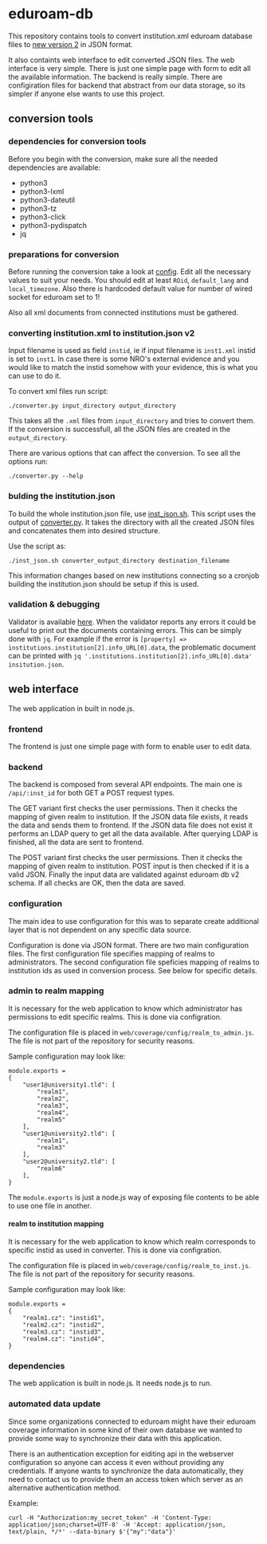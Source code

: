 # eduroam-db
This repository contains tools to convert institution.xml eduroam database files
to [new version 2](https://monitor.eduroam.org/fact_eduroam_db.php) in JSON format. 


It also containts web interface to edit converted JSON files.
The web interface is very simple. There is just one simple page with form to edit all the available information.
The backend is really simple. There are configiration files for backend that abstract from our
data storage, so its simpler if anyone else wants to use this project.


## conversion tools

### dependencies for conversion tools

Before you begin with the conversion, make sure all the needed dependencies are available:
- python3
- python3-lxml
- python3-dateutil
- python3-tz
- python3-click
- python3-pydispatch
- jq

### preparations for conversion

Before running the conversion take a look at [config](https://github.com/CESNET/eduroam-db/blob/master/convertor/config.py).
Edit all the necessary values to suit your needs. You should edit at least `ROid`, `default_lang` and `local_timezone`.
Also there is hardcoded default value for number of wired socket for eduroam set to 1!

Also all xml documents from connected institutions must be gathered.

### converting institution.xml to institution.json v2

Input filename is used as field `instid`, ie if input filename is `inst1.xml` instid is set to `inst1`.
In case there is some NRO's external evidence and you would like to match
the instid somehow with your evidence, this is what you can use to do it.

To convert xml files run script:
```
./converter.py input_directory output_directory
```

This takes all the `.xml` files from `input_directory` and
tries to convert them. If the conversion is successfull,
all the JSON files are created in the `output_directory`.


There are various options that can affect the conversion.
To see all the options run:
```
./converter.py --help
```

### bulding the institution.json

To build the whole institution.json file, use [inst_json.sh](https://github.com/CESNET/eduroam-db/blob/master/convertor/inst_json.sh).
This script uses the output of [converter.py](https://github.com/CESNET/eduroam-db/blob/master/convertor/converter.py).
It takes the directory with all the created JSON files and concatenates them into desired structure.

Use the script as:
```
./inst_json.sh converter_output_directory destination_filename
```


This information changes based on new institutions connecting so a cronjob building
the institution.json should be setup if this is used.


### validation & debugging

Validator is available [here](https://monitor.eduroam.org/eduroam-database/v2/scripts/json_validation_test.php).
When the validator reports any errors it could be useful to print out the documents containing errors.
This can be simply done with `jq`. For example if the error is `[property] => institutions.institution[2].info_URL[0].data`,
the problematic document can be printed with `jq '.institutions.institution[2].info_URL[0].data' insitution.json`.

## web interface

The web application in built in node.js.

### frontend

The frontend is just one simple page with form to enable user to edit data.

### backend

The backend is composed from several API endpoints.
The main one is `/api/:inst_id` for both GET a POST request types.

The GET variant first checks the user permissions. Then it checks the mapping of given realm to institution.
If the JSON data file exists, it reads the data and sends them to frontend. If the JSON data file does not exist
it performs an LDAP query to get all the data available. After querying LDAP is finished, all the data are sent to frontend.


The POST variant first checks the user permissions. Then it checks the mapping of given realm to institution.
POST input is then checked if it is a valid JSON. Finally the input data are validated against eduroam db v2 schema.
If all checks are OK, then the data are saved.


### configuration

The main idea to use configuration for this was to separate create additional layer
that is not dependent on any specific data source.

Configuration is done via JSON format. There are two main configuration files.
The first configuration file specifies mapping of realms to administrators.
The second configuration file speficies mapping of realms to institution ids as used in conversion process.
See below for specific details.

### admin to realm mapping

It is necessary for the web application to know which administrator has permissions to edit specific realms.
This is done via configration.

The configuration file is placed in `web/coverage/config/realm_to_admin.js`.
The file is not part of the repository for security reasons.

Sample configuration may look like:
```
module.exports =
{
    "user1@university1.tld": [
        "realm1",
        "realm2",
        "realm3",
        "realm4",
        "realm5"
    ],
    "user1@university2.tld": [
        "realm1",
        "realm3"
    ],
    "user2@university2.tld": [
        "realm6"
    ],
}
```

The `module.exports` is just a node.js way of exposing file
contents to be able to use one file in another.

#### realm to institution mapping

It is necessary for the web application to know which realm corresponds to specific instid as used in converter.
This is done via configration.

The configuration file is placed in `web/coverage/config/realm_to_inst.js`.
The file is not part of the repository for security reasons.

Sample configuration may look like:
```
module.exports =
{
    "realm1.cz": "instid1",
    "realm2.cz": "instid2",
    "realm3.cz": "instid3",
    "realm4.cz": "instid4",
}
```

### dependencies

The web application is built in node.js. It needs node.js to run.

### automated data update

Since some organizations connected to eduroam might have
their eduroam coverage information in some kind of their own database we wanted to provide
some way to synchronize their data with this application.

There is an authentication exception for eiditing api in the webserver configuration so anyone can access it
even without providing any credentials. If anyone wants to synchronize the data automatically, they need to
contact us to provide them an access token which server as an alternative authentication method.

Example:
```
curl -H "Authorization:my_secret_token" -H 'Content-Type: application/json;charset=UTF-8' -H 'Accept: application/json, text/plain, */*' --data-binary $'{"my":"data"}'
```

